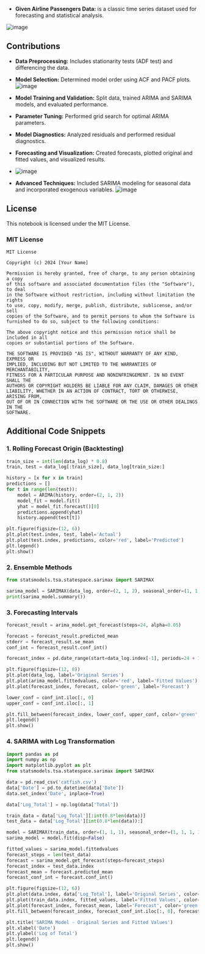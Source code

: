 - **Given Airline Passengers Data:** is a classic time series dataset used for forecasting and statistical analysis. 

![image](https://github.com/user-attachments/assets/f3413c8a-4c8f-4af3-a380-404f73ab6ce9)
## Contributions
- **Data Preprocessing:** Includes stationarity tests (ADF test) and differencing the data.
- **Model Selection:** Determined model order using ACF and PACF plots.
  ![image](https://github.com/user-attachments/assets/5cc7e352-5d75-4281-ab98-12180d98d271)

- **Model Training and Validation:** Split data, trained ARIMA and SARIMA models, and evaluated performance.
- **Parameter Tuning:** Performed grid search for optimal ARIMA parameters.
- **Model Diagnostics:** Analyzed residuals and performed residual diagnostics.
- **Forecasting and Visualization:** Created forecasts, plotted original and fitted values, and visualized results.
- ![image](https://github.com/user-attachments/assets/aa15b73e-fc01-4daf-b3ec-70bee33a7137)

- **Advanced Techniques:** Included SARIMA modeling for seasonal data and incorporated exogenous variables.
![image](https://github.com/user-attachments/assets/a4d2a7ed-d754-43fe-bca5-76eebedef08b)

## License

This notebook is licensed under the MIT License. 

### MIT License

```
MIT License

Copyright (c) 2024 [Your Name]

Permission is hereby granted, free of charge, to any person obtaining a copy
of this software and associated documentation files (the "Software"), to deal
in the Software without restriction, including without limitation the rights
to use, copy, modify, merge, publish, distribute, sublicense, and/or sell
copies of the Software, and to permit persons to whom the Software is
furnished to do so, subject to the following conditions:

The above copyright notice and this permission notice shall be included in all
copies or substantial portions of the Software.

THE SOFTWARE IS PROVIDED "AS IS", WITHOUT WARRANTY OF ANY KIND, EXPRESS OR
IMPLIED, INCLUDING BUT NOT LIMITED TO THE WARRANTIES OF MERCHANTABILITY,
FITNESS FOR A PARTICULAR PURPOSE AND NONINFRINGEMENT. IN NO EVENT SHALL THE
AUTHORS OR COPYRIGHT HOLDERS BE LIABLE FOR ANY CLAIM, DAMAGES OR OTHER
LIABILITY, WHETHER IN AN ACTION OF CONTRACT, TORT OR OTHERWISE, ARISING FROM,
OUT OF OR IN CONNECTION WITH THE SOFTWARE OR THE USE OR OTHER DEALINGS IN THE
SOFTWARE.
```

## Additional Code Snippets

### 1. Rolling Forecast Origin (Backtesting)

```python
train_size = int(len(data_log) * 0.8)
train, test = data_log[:train_size], data_log[train_size:]

history = [x for x in train]
predictions = []
for t in range(len(test)):
    model = ARIMA(history, order=(2, 1, 2))
    model_fit = model.fit()
    yhat = model_fit.forecast()[0]
    predictions.append(yhat)
    history.append(test[t])

plt.figure(figsize=(12, 6))
plt.plot(test.index, test, label='Actual')
plt.plot(test.index, predictions, color='red', label='Predicted')
plt.legend()
plt.show()
```

### 2. Ensemble Methods

```python
from statsmodels.tsa.statespace.sarimax import SARIMAX

sarima_model = SARIMAX(data_log, order=(2, 1, 2), seasonal_order=(1, 1, 1, 12)).fit()
print(sarima_model.summary())
```

### 3. Forecasting Intervals

```python
forecast_result = arima_model.get_forecast(steps=24, alpha=0.05)

forecast = forecast_result.predicted_mean
stderr = forecast_result.se_mean
conf_int = forecast_result.conf_int()

forecast_index = pd.date_range(start=data_log.index[-1], periods=24 + 1, freq='MS')[1:]

plt.figure(figsize=(12, 8))
plt.plot(data_log, label='Original Series')
plt.plot(arima_model.fittedvalues, color='red', label='Fitted Values')
plt.plot(forecast_index, forecast, color='green', label='Forecast')

lower_conf = conf_int.iloc[:, 0]
upper_conf = conf_int.iloc[:, 1]

plt.fill_between(forecast_index, lower_conf, upper_conf, color='green', alpha=0.2)
plt.legend()
plt.show()
```

### 4. SARIMA with Log Transformation

```python
import pandas as pd
import numpy as np
import matplotlib.pyplot as plt
from statsmodels.tsa.statespace.sarimax import SARIMAX

data = pd.read_csv('catfish.csv')
data['Date'] = pd.to_datetime(data['Date'])
data.set_index('Date', inplace=True)

data['Log_Total'] = np.log(data['Total'])

train_data = data['Log_Total'][:int(0.8*len(data))]
test_data = data['Log_Total'][int(0.8*len(data)):]

model = SARIMAX(train_data, order=(1, 1, 1), seasonal_order=(1, 1, 1, 12))
sarima_model = model.fit(disp=False)

fitted_values = sarima_model.fittedvalues
forecast_steps = len(test_data)
forecast = sarima_model.get_forecast(steps=forecast_steps)
forecast_index = test_data.index
forecast_mean = forecast.predicted_mean
forecast_conf_int = forecast.conf_int()

plt.figure(figsize=(12, 6))
plt.plot(data.index, data['Log_Total'], label='Original Series', color='blue')
plt.plot(train_data.index, fitted_values, label='Fitted Values', color='red')
plt.plot(forecast_index, forecast_mean, label='Forecast', color='green')
plt.fill_between(forecast_index, forecast_conf_int.iloc[:, 0], forecast_conf_int.iloc[:, 1], color='green', alpha=0.2)

plt.title('SARIMA Model - Original Series and Fitted Values')
plt.xlabel('Date')
plt.ylabel('Log of Total')
plt.legend()
plt.show()
